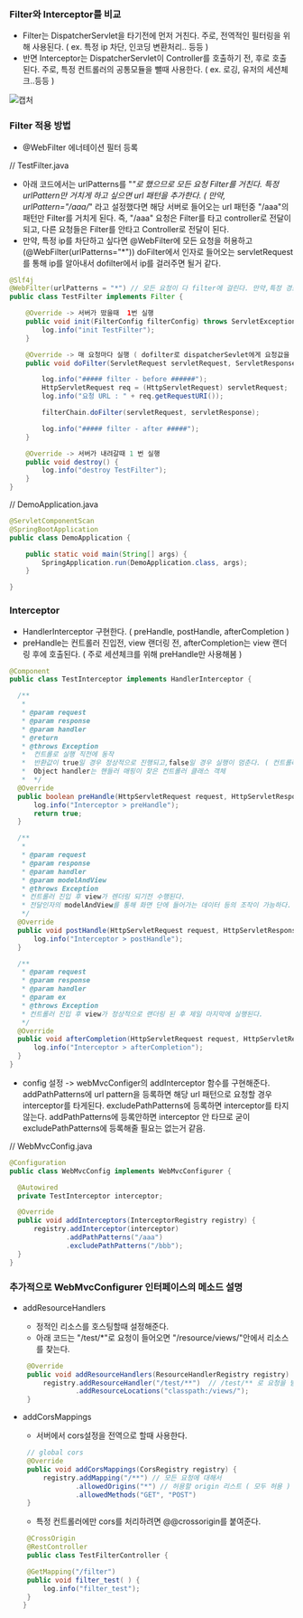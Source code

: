 ### Filter와 Interceptor를 비교
 - Filter는 DispatcherServlet을 타기전에 먼저 거친다. 주로, 전역적인 필터링을 위해 사용된다. ( ex. 특정 ip 차단, 인코딩 변환처리.. 등등 )
 - 반면 Interceptor는 DispatcherServlet이 Controller를 호출하기 전, 후로 호출된다. 주로, 특정 컨트롤러의 공통모듈을 뺄때 사용한다. ( ex. 로깅, 유저의 세션체크..등등 )
 
![캡처](https://user-images.githubusercontent.com/21052356/102745880-65ff7180-43a0-11eb-8f79-8936d172caaa.png)


### Filter 적용 방법
 - @WebFilter 에너테이션 필터 등록

// TestFilter.java
- 아래 코드에서는 urlPatterns를 "*"로 했으므로 모든 요청 Filter를 거친다. 특정 urlPattern만 거치게 하고 싶으면 url 패턴을 추가한다. ( 만약, urlPattern="/aaa/*" 라고 설정했다면 해당 서버로 들어오는
url 패턴중 "/aaa"의 패턴만 Filter를 거치게 된다. 즉, "/aaa" 요청은 Filter를 타고 controller로 전달이 되고, 다른 요청들은 Filter를 안타고 Controller로 전달이 된다.
- 만약, 특정 ip를 차단하고 싶다면 @WebFilter에 모든 요청을 허용하고 (@WebFilter(urlPatterns="*")) doFilter에서 인자로 들어오는 servletRequest를 통해 ip를 알아내서 dofilter에서 ip를 걸러주면 될거 같다.

```java
@Slf4j
@WebFilter(urlPatterns = "*") // 모든 요청이 다 filter에 걸린다. 만약,특정 경로의 요청만 걸리게 하고 싶으면 해당 경로를 적어주면 된다. ex) "/test/*"
public class TestFilter implements Filter {

    @Override -> 서버가 떴을때  1번 실행
    public void init(FilterConfig filterConfig) throws ServletException { 
        log.info("init TestFilter");
    }

    @Override -> 매 요청마다 실행 ( dofilter로 dispatcherSevlet에게 요청값을 전달 )
    public void doFilter(ServletRequest servletRequest, ServletResponse servletResponse, FilterChain filterChain) throws IOException, ServletException {

        log.info("##### filter - before ######");
        HttpServletRequest req = (HttpServletRequest) servletRequest;
        log.info("요청 URL : " + req.getRequestURI());

        filterChain.doFilter(servletRequest, servletResponse);

        log.info("##### filter - after #####");
    }

    @Override -> 서버가 내려갈때 1 번 실행
    public void destroy() {
        log.info("destroy TestFilter");
    }
}
```

// DemoApplication.java
```java
@ServletComponentScan 
@SpringBootApplication
public class DemoApplication {

    public static void main(String[] args) {
        SpringApplication.run(DemoApplication.class, args);
    }

}
```


### Interceptor
  
  - HandlerInterceptor 구현한다. ( preHandle, postHandle, afterCompletion )
  - preHandle는 컨트롤러 진입전, view 랜더링 전, afterCompletion는 view 랜더링 후에 호출된다. ( 주로 세션체크를 위해 preHandle만 사용해봄 )
  ```java
@Component
public class TestInterceptor implements HandlerInterceptor {

    /**
     *
     * @param request
     * @param response
     * @param handler
     * @return
     * @throws Exception
     *  컨트롤로 실행 직전에 동작
     *  반환값이 true일 경우 정상적으로 진행되고,false일 경우 실행이 멈춘다. ( 컨트롤러에 진입하지 않음 )
     *  Object handler는 핸들러 매핑이 찾은 컨트롤러 클래스 객체
     *  */
    @Override
    public boolean preHandle(HttpServletRequest request, HttpServletResponse response, Object handler) throws Exception {
        log.info("Interceptor > preHandle");
        return true;
    }

    /**
     *
     * @param request
     * @param response
     * @param handler
     * @param modelAndView
     * @throws Exception
     * 컨트롤러 진입 후 view가 렌더링 되기전 수행된다.
     * 전달인자의 modelAndView를 통해 화면 단에 들어가는 데이터 등의 조작이 가능하다.
     */
    @Override
    public void postHandle(HttpServletRequest request, HttpServletResponse response, Object handler,ModelAndView modelAndView) throws Exception {
        log.info("Interceptor > postHandle");
    }

    /**
     * @param request
     * @param response
     * @param handler
     * @param ex
     * @throws Exception
     * 컨트롤러 진입 후 view가 정상적으로 랜더링 된 후 제일 마지막에 실행된다.
     */
    @Override
    public void afterCompletion(HttpServletRequest request, HttpServletResponse response,  Object handler, Exception ex) throws Exception {
        log.info("Interceptor > afterCompletion");
    }
}
  ```
  - config 설정 -> webMvcConfiger의 addInterceptor 함수를 구현해준다.  addPathPatterns에 url pattern을 등록하면 해당 url 패턴으로 요청할 경우 interceptor를 타게된다. 
excludePathPatterns에 등록하면 interceptor를 타지 않는다. addPathPatterns에 등록안하면 interceptor 안 타므로 굳이 excludePathPatterns에 등록해줄 필요는 없는거 같음.
    
  // WebMvcConfig.java
  ```java
  @Configuration
public class WebMvcConfig implements WebMvcConfigurer {

    @Autowired
    private TestInterceptor interceptor;

    @Override
    public void addInterceptors(InterceptorRegistry registry) {
        registry.addInterceptor(interceptor)
                .addPathPatterns("/aaa")
                .excludePathPatterns("/bbb");
    }
}
  ```
  

### 추가적으로 WebMvcConfigurer 인터페이스의 메소드 설명
 - addResourceHandlers
   - 정적인 리소스를 호스팅할때 설정해준다.
   - 아래 코드는 "/test/*"로 요청이 들어오면 "/resource/views/"안에서 리소스를 찾는다.
   ```java
    @Override
    public void addResourceHandlers(ResourceHandlerRegistry registry) {
        registry.addResourceHandler("/test/**")  // /test/** 로 요청을 받으면 /views/** 의 값으로 응답을 한다.
                .addResourceLocations("classpath:/views/");
    }
   ```
   
 - addCorsMappings
   - 서버에서 cors설정을 전역으로 할때 사용한다.
   ```java
    // global cors
    @Override
    public void addCorsMappings(CorsRegistry registry) {
        registry.addMapping("/**") // 모든 요청에 대해서
                .allowedOrigins("*") // 허용할 origin 리스트 ( 모두 허용 )
                .allowedMethods("GET", "POST")
    }
    ```
    - 특정 컨트롤러에만 cors를 처리하려면 @@crossorigin를 붙여준다.
    ```java
     @CrossOrigin
     @RestController
     public class TestFilterController {

     @GetMapping("/filter")
     public void filter_test( ) {
         log.info("filter_test");
     }
   }
```
    
   
   
